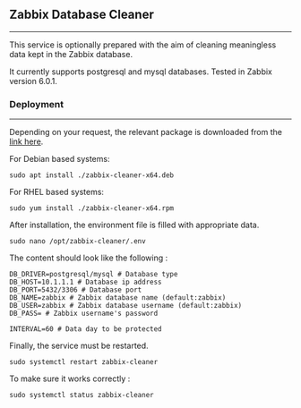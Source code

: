 ## Zabbix Database Cleaner
----
This service is optionally prepared with the aim of cleaning meaningless data kept in the Zabbix database.

It currently supports postgresql and mysql databases. Tested in Zabbix version 6.0.1.

### Deployment
----
Depending on your request, the relevant package is downloaded from the [link here](https://github.com/limanmys/zabbix-cleaner-go/releases).

For Debian based systems:

```
sudo apt install ./zabbix-cleaner-x64.deb
```

For RHEL based systems:

```
sudo yum install ./zabbix-cleaner-x64.rpm
```

After installation, the environment file is filled with appropriate data.

```
sudo nano /opt/zabbix-cleaner/.env
```

The content should look like the following :

```
DB_DRIVER=postgresql/mysql # Database type
DB_HOST=10.1.1.1 # Database ip address
DB_PORT=5432/3306 # Database port
DB_NAME=zabbix # Zabbix database name (default:zabbix)
DB_USER=zabbix # Zabbix database username (default:zabbix)
DB_PASS= # Zabbix username's password

INTERVAL=60 # Data day to be protected
```

Finally, the service must be restarted.

```
sudo systemctl restart zabbix-cleaner
```

To make sure it works correctly :

```
sudo systemctl status zabbix-cleaner
```